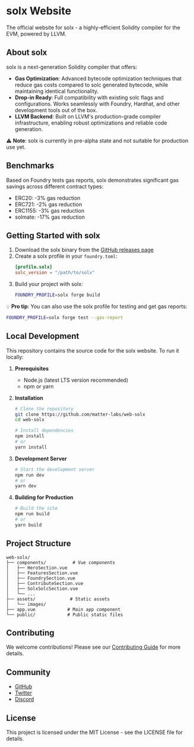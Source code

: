 # solx Website

The official website for solx - a highly-efficient Solidity compiler for the EVM, powered by LLVM.

## About solx

solx is a next-generation Solidity compiler that offers:

- **Gas Optimization**: Advanced bytecode optimization techniques that reduce gas costs compared to solc generated bytecode, while maintaining identical functionality.
- **Drop-in Ready**: Full compatibility with existing solc flags and configurations. Works seamlessly with Foundry, Hardhat, and other development tools out of the box.
- **LLVM Backend**: Built on LLVM's production-grade compiler infrastructure, enabling robust optimizations and reliable code generation.

⚠️ **Note**: solx is currently in pre-alpha state and not suitable for production use yet.

## Benchmarks

Based on Foundry tests gas reports, solx demonstrates significant gas savings across different contract types:
- ERC20: -3% gas reduction
- ERC721: -2% gas reduction
- ERC1155: -3% gas reduction
- solmate: -17% gas reduction

## Getting Started with solx

1. Download the solx binary from the [GitHub releases page](https://github.com/matter-labs/solx/releases)
2. Create a solx profile in your `foundry.toml`:
   ```toml
   [profile.solx]
   solc_version = "/path/to/solx"
   ```
3. Build your project with solx:
   ```bash
   FOUNDRY_PROFILE=solx forge build
   ```

💡 **Pro tip**: You can also use the solx profile for testing and get gas reports:
```bash
FOUNDRY_PROFILE=solx forge test --gas-report
```

## Local Development

This repository contains the source code for the solx website. To run it locally:

1. **Prerequisites**
   - Node.js (latest LTS version recommended)
   - npm or yarn

2. **Installation**
   ```bash
   # Clone the repository
   git clone https://github.com/matter-labs/web-solx
   cd web-solx

   # Install dependencies
   npm install
   # or
   yarn install
   ```

3. **Development Server**
   ```bash
   # Start the development server
   npm run dev
   # or
   yarn dev
   ```

4. **Building for Production**
   ```bash
   # Build the site
   npm run build
   # or
   yarn build
   ```

## Project Structure

```
web-solx/
├── components/          # Vue components
│   ├── HeroSection.vue
│   ├── FeaturesSection.vue
│   ├── FoundrySection.vue
│   ├── ContributeSection.vue
│   ├── SolxSolcSection.vue
│   └── ...
├── assets/             # Static assets
│   └── images/
├── app.vue            # Main app component
└── public/            # Public static files
```

## Contributing

We welcome contributions! Please see our [Contributing Guide](https://github.com/matter-labs/solx/blob/main/CONTRIBUTING.md) for more details.

## Community

- [GitHub](https://github.com/matter-labs/solx)
- [Twitter](https://twitter.com/zksync)
- [Discord](https://join.zksync.dev/)

## License

This project is licensed under the MIT License - see the LICENSE file for details.
